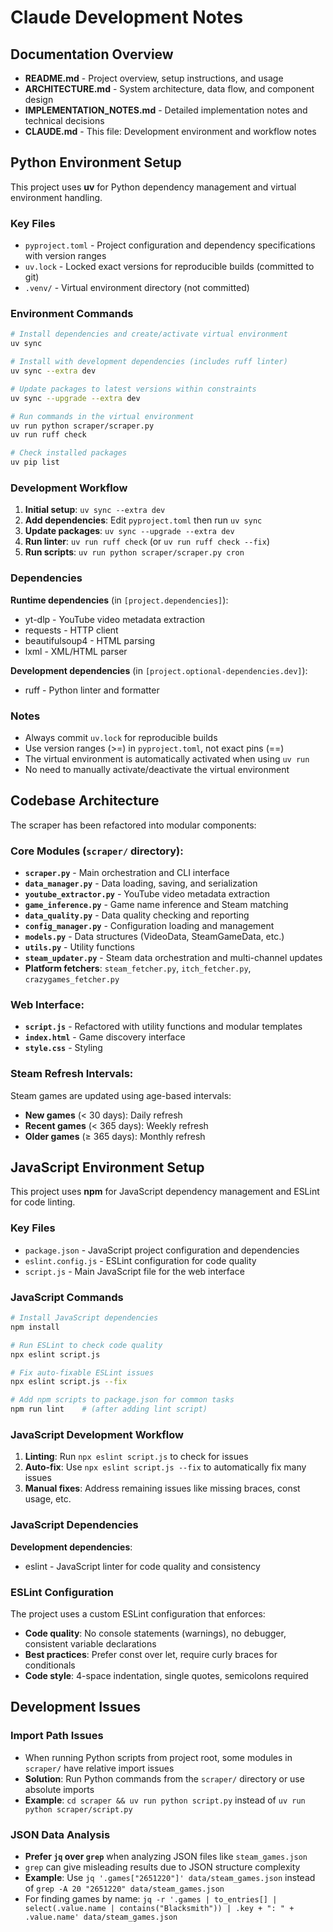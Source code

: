 # Claude Development Notes

## Documentation Overview

- **README.md** - Project overview, setup instructions, and usage
- **ARCHITECTURE.md** - System architecture, data flow, and component design  
- **IMPLEMENTATION_NOTES.md** - Detailed implementation notes and technical decisions
- **CLAUDE.md** - This file: Development environment and workflow notes

## Python Environment Setup

This project uses **uv** for Python dependency management and virtual environment handling.

### Key Files
- `pyproject.toml` - Project configuration and dependency specifications with version ranges
- `uv.lock` - Locked exact versions for reproducible builds (committed to git)
- `.venv/` - Virtual environment directory (not committed)

### Environment Commands

```bash
# Install dependencies and create/activate virtual environment
uv sync

# Install with development dependencies (includes ruff linter)
uv sync --extra dev

# Update packages to latest versions within constraints
uv sync --upgrade --extra dev

# Run commands in the virtual environment
uv run python scraper/scraper.py
uv run ruff check

# Check installed packages
uv pip list
```

### Development Workflow

1. **Initial setup**: `uv sync --extra dev`
2. **Add dependencies**: Edit `pyproject.toml` then run `uv sync`
3. **Update packages**: `uv sync --upgrade --extra dev`
4. **Run linter**: `uv run ruff check` (or `uv run ruff check --fix`)
5. **Run scripts**: `uv run python scraper/scraper.py cron`

### Dependencies

**Runtime dependencies** (in `[project.dependencies]`):
- yt-dlp - YouTube video metadata extraction
- requests - HTTP client
- beautifulsoup4 - HTML parsing
- lxml - XML/HTML parser

**Development dependencies** (in `[project.optional-dependencies.dev]`):
- ruff - Python linter and formatter

### Notes
- Always commit `uv.lock` for reproducible builds
- Use version ranges (>=) in `pyproject.toml`, not exact pins (==)
- The virtual environment is automatically activated when using `uv run`
- No need to manually activate/deactivate the virtual environment

## Codebase Architecture

The scraper has been refactored into modular components:

### Core Modules (`scraper/` directory):
- **`scraper.py`** - Main orchestration and CLI interface
- **`data_manager.py`** - Data loading, saving, and serialization
- **`youtube_extractor.py`** - YouTube video metadata extraction
- **`game_inference.py`** - Game name inference and Steam matching
- **`data_quality.py`** - Data quality checking and reporting
- **`config_manager.py`** - Configuration loading and management
- **`models.py`** - Data structures (VideoData, SteamGameData, etc.)
- **`utils.py`** - Utility functions
- **`steam_updater.py`** - Steam data orchestration and multi-channel updates
- **Platform fetchers**: `steam_fetcher.py`, `itch_fetcher.py`, `crazygames_fetcher.py`

### Web Interface:
- **`script.js`** - Refactored with utility functions and modular templates
- **`index.html`** - Game discovery interface
- **`style.css`** - Styling

### Steam Refresh Intervals:
Steam games are updated using age-based intervals:
- **New games** (< 30 days): Daily refresh
- **Recent games** (< 365 days): Weekly refresh  
- **Older games** (≥ 365 days): Monthly refresh

## JavaScript Environment Setup

This project uses **npm** for JavaScript dependency management and ESLint for code linting.

### Key Files
- `package.json` - JavaScript project configuration and dependencies
- `eslint.config.js` - ESLint configuration for code quality
- `script.js` - Main JavaScript file for the web interface

### JavaScript Commands

```bash
# Install JavaScript dependencies
npm install

# Run ESLint to check code quality
npx eslint script.js

# Fix auto-fixable ESLint issues
npx eslint script.js --fix

# Add npm scripts to package.json for common tasks
npm run lint    # (after adding lint script)
```

### JavaScript Development Workflow

1. **Linting**: Run `npx eslint script.js` to check for issues
2. **Auto-fix**: Use `npx eslint script.js --fix` to automatically fix many issues
3. **Manual fixes**: Address remaining issues like missing braces, const usage, etc.

### JavaScript Dependencies

**Development dependencies**:
- eslint - JavaScript linter for code quality and consistency

### ESLint Configuration
The project uses a custom ESLint configuration that enforces:
- **Code quality**: No console statements (warnings), no debugger, consistent variable declarations
- **Best practices**: Prefer const over let, require curly braces for conditionals
- **Code style**: 4-space indentation, single quotes, semicolons required

## Development Issues

### Import Path Issues
- When running Python scripts from project root, some modules in `scraper/` have relative import issues
- **Solution**: Run Python commands from the `scraper/` directory or use absolute imports
- **Example**: `cd scraper && uv run python script.py` instead of `uv run python scraper/script.py`

### JSON Data Analysis
- **Prefer `jq` over `grep`** when analyzing JSON files like `steam_games.json`
- `grep` can give misleading results due to JSON structure complexity
- **Example**: Use `jq '.games["2651220"]' data/steam_games.json` instead of `grep -A 20 "2651220" data/steam_games.json`
- For finding games by name: `jq -r '.games | to_entries[] | select(.value.name | contains("Blacksmith")) | .key + ": " + .value.name' data/steam_games.json`

